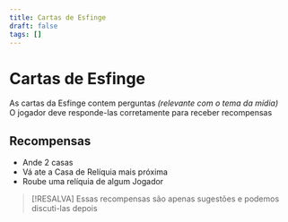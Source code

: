 ```yaml
---
title: Cartas de Esfinge
draft: false
tags: []
---
```


# Cartas de Esfinge

As cartas da Esfinge contem perguntas _(relevante com o tema da mídia)_  
O jogador deve responde-las corretamente para receber recompensas

## Recompensas

- Ande 2 casas
- Vá ate a Casa de Relíquia mais próxima
- Roube uma relíquia de algum Jogador

> [!RESALVA]
> Essas recompensas são apenas sugestões e podemos discuti-las depois


